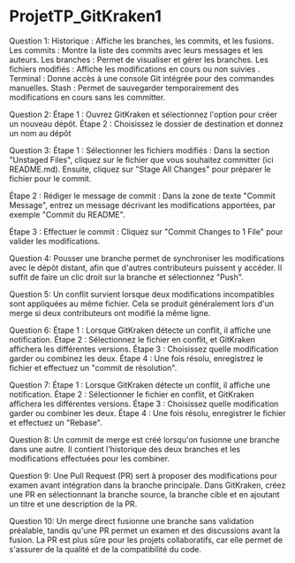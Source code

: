 # ProjetTP_GitKraken1
Question 1:
Historique : Affiche les branches, les commits, et les fusions.
Les commits : Montre la liste des commits avec leurs messages et les auteurs.
Les branches : Permet de visualiser et gérer les branches.
Les fichiers modifiés : Affiche les modifications en cours ou non suivies .
Terminal : Donne accès à une console Git intégrée pour des commandes manuelles.
Stash : Permet de sauvegarder temporairement des modifications en cours sans les committer.

Question 2:
Étape 1 : Ouvrez GitKraken et sélectionnez l'option pour créer un nouveau dépôt.
Étape 2 : Choisissez le dossier de destination et donnez un nom au dépôt

Question 3:
Étape 1 : Sélectionner les fichiers modifiés : Dans la section "Unstaged Files", cliquez sur le fichier que vous souhaitez committer (ici README.md). Ensuite, cliquez sur "Stage All Changes" pour préparer le fichier pour le commit.

Étape 2 : Rédiger le message de commit : Dans la zone de texte "Commit Message", entrez un message décrivant les modifications apportées, par exemple "Commit du README".

Étape 3 : Effectuer le commit : Cliquez sur "Commit Changes to 1 File" pour valider les modifications.

Question 4:
Pousser une branche permet de synchroniser les modifications avec le dépôt distant, afin que d'autres contributeurs puissent y accéder.
Il suffit de faire un clic droit sur la branche et sélectionnez "Push".

Question 5:
Un conflit survient lorsque deux modifications incompatibles sont appliquées au même fichier. Cela se produit généralement lors d'un merge si deux contributeurs ont modifié la même ligne.

Question 6:
Étape 1 : Lorsque GitKraken détecte un conflit, il affiche une notification.
Étape 2 : Sélectionnez le fichier en conflit, et GitKraken affichera les différentes versions.
Étape 3 : Choisissez quelle modification garder ou combinez les deux.
Étape 4 : Une fois résolu, enregistrez le fichier et effectuez un "commit de résolution".

Question 7:
Étape 1 : Lorsque GitKraken détecte un conflit, il affiche une notification.
Étape 2 : Sélectionner le fichier en conflit, et GitKraken affichera les différentes versions.
Étape 3 : Choisissez quelle modification garder ou combiner les deux.
Étape 4 : Une fois résolu, enregistrer le fichier et effectuez un "Rebase".

Question 8:
Un commit de merge est créé lorsqu'on fusionne une branche dans une autre. Il contient l'historique des deux branches et les modifications effectuées pour les combiner.

Question 9:
Une Pull Request (PR) sert à proposer des modifications pour examen avant intégration dans la branche principale. Dans GitKraken, créez une PR en sélectionnant la branche source, la branche cible et en ajoutant un titre et une description de la PR.

Question 10:
Un merge direct fusionne une branche sans validation préalable, tandis qu'une PR permet un examen et des discussions avant la fusion. La PR est plus sûre pour les projets collaboratifs, car elle permet de s'assurer de la qualité et de la compatibilité du code.




